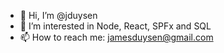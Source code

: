 - 👋 Hi, I’m @jduysen
- 👀 I’m interested in Node, React, SPFx and SQL
- 📫 How to reach me: jamesduysen@gmail.com

<!---
jduysen/jduysen is a ✨ special ✨ repository because its `README.md` (this file) appears on your GitHub profile.
You can click the Preview link to take a look at your changes.
--->
